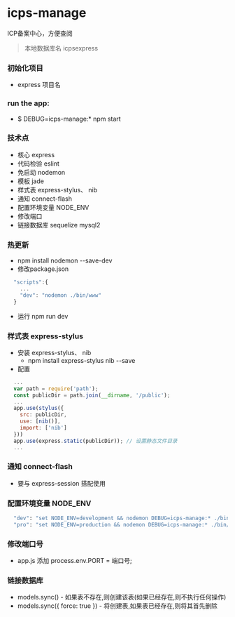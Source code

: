 # icps-manage
ICP备案中心，方便查阅

> 本地数据库名 icpsexpress

### 初始化项目
* express 项目名

### run the app:
* $ DEBUG=icps-manage:* npm start



### 技术点
* 核心  express
* 代码检验 eslint
* 免启动 nodemon
* 模板 jade
* 样式表 express-stylus、 nib
* 通知 connect-flash
* 配置环境变量 NODE_ENV
* 修改端口
* 链接数据库  sequelize mysql2


### 热更新
* npm install nodemon --save-dev
* 修改package.json
```javascript
  "scripts":{
    ...
    "dev": "nodemon ./bin/www"
  }
```
* 运行 npm run dev


### 样式表 express-stylus
* 安装  express-stylus、 nib
  * npm install express-stylus nib --save
* 配置
```javascript
  ...
  var path = require('path');
  const publicDir = path.join(__dirname, '/public');
  ...
  app.use(stylus({
    src: publicDir,
    use: [nib()],
    import: ['nib']
  }))
  app.use(express.static(publicDir)); // 设置静态文件目录
  ...

```


### 通知  connect-flash
* 要与 express-session 搭配使用

### 配置环境变量 NODE_ENV
```bash
  "dev": "set NODE_ENV=development && nodemon DEBUG=icps-manage:* ./bin/www",
  "pro": "set NODE_ENV=production && nodemon DEBUG=icps-manage:* ./bin/www"
```

### 修改端口号
* app.js 添加 process.env.PORT = 端口号;


### 链接数据库
* models.sync() - 如果表不存在,则创建该表(如果已经存在,则不执行任何操作)
* models.sync({ force: true })  - 将创建表,如果表已经存在,则将其首先删除